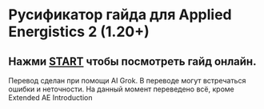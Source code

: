 
# Русификатор гайда для Applied Energistics 2 (1.20+)
## Нажми [START](ae2/ae2guide/index.md) чтобы посмотреть гайд онлайн.

Перевод сделан при помощи AI Grok.
В переводе могут встречаться ошибки и неточности.
На данный момент переведено всё, кроме Extended AE Introduction
